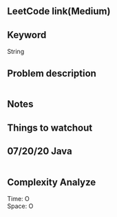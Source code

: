 ## LeetCode link(Medium)


## Keyword
String

## Problem description
```

```



## Notes


## Things to watchout

## 07/20/20 Java

```java


```
## Complexity Analyze
Time: O       \
Space: O